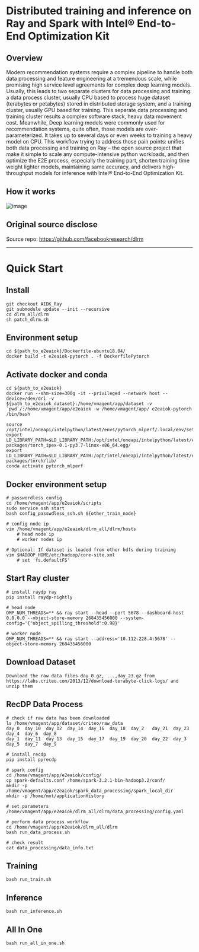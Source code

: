 # Distributed training and inference on Ray and Spark with Intel® End-to-End Optimization Kit 

## Overview
Modern recommendation systems require a complex pipeline to handle both data processing and feature engineering at a tremendous scale, while promising high service level agreements for complex deep learning models. Usually, this leads to two separate clusters for data processing and training: a data process cluster, usually CPU based to process huge dataset (terabytes or petabytes) stored in distributed storage system, and a training cluster, usually GPU based for training. This separate data processing and training cluster results a complex software stack, heavy data movement cost.
Meanwhile, Deep learning models were commonly used for recommendation systems, quite often, those models are over-parameterized. It takes up to several days or even weeks to training a heavy model on CPU. 
This workflow trying to address those pain points: unifies both data processing and training on Ray – the open source project that make it simple to scale any compute-intensive python workloads, and then optimize the E2E process, especially the training part, shorten training time weight lighter models, maintaining same accuracy, and delivers high-throughput models for inference with Intel® End-to-End Optimization Kit.
## How it works 
![image](https://github.com/intel-innersource/frameworks.bigdata.AIDK/assets/6396930/fb9ada53-ca84-4158-9562-261b6933dfe0)

## Original source disclose
Source repo: https://github.com/facebookresearch/dlrm

---

# Quick Start

## Install
```
git checkout AIDK_Ray
git submodule update --init --recursive
cd dlrm_all/dlrm
sh patch_dlrm.sh
```

## Environment setup
```
cd ${path_to_e2eaiok}/Dockerfile-ubuntu18.04/
docker build -t e2eaiok-pytorch . -f DockerfilePytorch
```

## Activate docker and conda
```
cd ${path_to_e2eaiok}
docker run --shm-size=300g -it --privileged --network host --device=/dev/dri -v ${path_to_e2eaiok_dataset}:/home/vmagent/app/dataset -v `pwd`/:/home/vmagent/app/e2eaiok -w /home/vmagent/app/ e2eaiok-pytorch /bin/bash

source /opt/intel/oneapi/intelpython/latest/envs/pytorch_mlperf/.local/env/setvars.sh
export LD_LIBRARY_PATH=$LD_LIBRARY_PATH:/opt/intel/oneapi/intelpython/latest/envs/pytorch_mlperf/lib/python3.7/site-packages/torch_ipex-0.1-py3.7-linux-x86_64.egg/
export LD_LIBRARY_PATH=$LD_LIBRARY_PATH:/opt/intel/oneapi/intelpython/latest/envs/pytorch_mlperf/lib/python3.7/site-packages/torch/lib/
conda activate pytorch_mlperf

```

## Docker environment setup
```
# passwordless config
cd /home/vmagent/app/e2eaiok/scripts
sudo service ssh start
bash config_passwdless_ssh.sh ${other_train_node}

# config node ip
vim /home/vmagent/app/e2eaiok/dlrm_all/dlrm/hosts
    # head node ip
    # worker nodes ip

# Optional: If dataset is loaded from other hdfs during training
vim $HADOOP_HOME/etc/hadoop/core-site.xml
    # set 'fs.defaultFS'
```

## Start Ray cluster
```
# install raydp ray
pip install raydp-nightly

# head node
OMP_NUM_THREADS=** && ray start --head --port 5678 --dashboard-host 0.0.0.0 --object-store-memory 268435456000 --system-config='{"object_spilling_threshold":0.98}'

# worker node
OMP_NUM_THREADS=** && ray start --address='10.112.228.4:5678' --object-store-memory 268435456000
```


## Download Dataset
```
Download the raw data files day_0.gz, ...,day_23.gz from https://labs.criteo.com/2013/12/download-terabyte-click-logs/ and unzip them
```

## RecDP Data Process
```
# check if raw data has been downloaded
ls /home/vmagent/app/dataset/criteo/raw_data
day_0  day_10  day_12  day_14  day_16  day_18  day_2   day_21  day_23  day_4  day_6  day_8
day_1  day_11  day_13  day_15  day_17  day_19  day_20  day_22  day_3   day_5  day_7  day_9

# install recdp
pip install pyrecdp

# spark config
cd /home/vmagent/app/e2eaiok/config/
cp spark-defaults.conf /home/spark-3.2.1-bin-hadoop3.2/conf/
mkdir -p /home/vmagent/app/e2eaiok/spark_data_processing/spark_local_dir
mkdir -p /home/mnt/applicationHistory

# set parameters
/home/vmagent/app/e2eaiok/dlrm_all/dlrm/data_processing/config.yaml

# perform data process workflow
cd /home/vmagent/app/e2eaiok/dlrm_all/dlrm
bash run_data_process.sh

# check result
cat data_processing/data_info.txt
```

## Training
```
bash run_train.sh
```

## Inference
```
bash run_inference.sh
```

## All In One
```
bash run_all_in_one.sh
```
